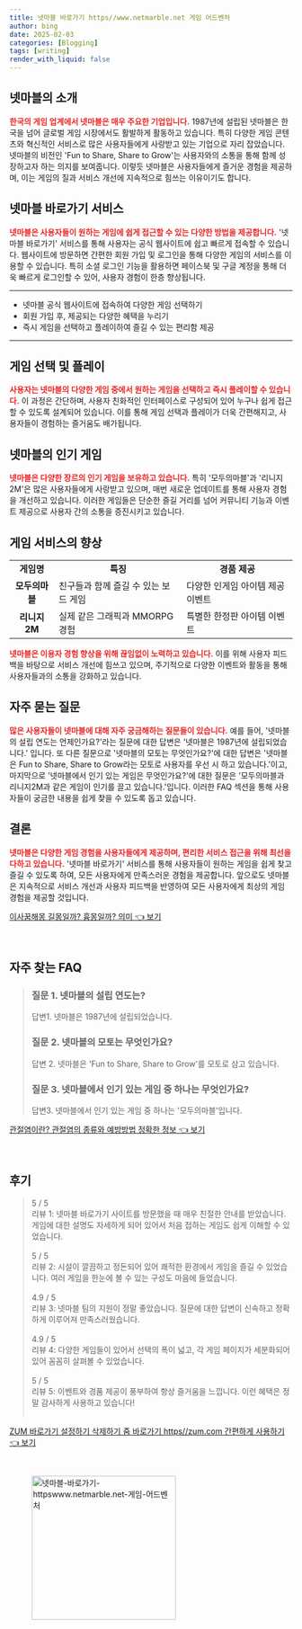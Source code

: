```yaml
---
title: 넷마블 바로가기 https//www.netmarble.net 게임 어드벤처
author: bing
date: 2025-02-03
categories: [Blogging]
tags: [writing]
render_with_liquid: false
---
```



<h2 id='넷마블의 소개'>넷마블의 소개</h2>

<p><b><span style="color: #ee2323;">한국의 게임 업계에서 넷마블은 매우 주요한 기업입니다.</span></b> 1987년에 설립된 넷마블은 한국을 넘어 글로벌 게임 시장에서도 활발하게 활동하고 있습니다. 특히 다양한 게임 콘텐츠와 혁신적인 서비스로 많은 사용자들에게 사랑받고 있는 기업으로 자리 잡았습니다. 넷마블의 비전인 'Fun to Share, Share to Grow'는 사용자와의 소통을 통해 함께 성장하고자 하는 의지를 보여줍니다. 이렇듯 넷마블은 사용자들에게 즐거운 경험을 제공하며, 이는 게임의 질과 서비스 개선에 지속적으로 힘쓰는 이유이기도 합니다.</p>

<h2 id='넷마블 바로가기 서비스'>넷마블 바로가기 서비스</h2>

<p><b><span style="color: #ee2323;">넷마블은 사용자들이 원하는 게임에 쉽게 접근할 수 있는 다양한 방법을 제공합니다.</span></b> '넷마블 바로가기' 서비스를 통해 사용자는 공식 웹사이트에 쉽고 빠르게 접속할 수 있습니다. 웹사이트에 방문하면 간편한 회원 가입 및 로그인을 통해 다양한 게임의 서비스를 이용할 수 있습니다. 특히 소셜 로그인 기능을 활용하면 페이스북 및 구글 계정을 통해 더욱 빠르게 로그인할 수 있어, 사용자 경험이 한층 향상됩니다.</p>

<hr />

<ul>
    <li>넷마블 공식 웹사이트에 접속하여 다양한 게임 선택하기</li>
    <li>회원 가입 후, 제공되는 다양한 혜택을 누리기</li>
    <li>즉시 게임을 선택하고 플레이하여 즐길 수 있는 편리함 제공</li>
</ul>

<hr />

<h2 id='게임 선택 및 플레이'>게임 선택 및 플레이</h2>

<p><b><span style="color: #ee2323;">사용자는 넷마블의 다양한 게임 중에서 원하는 게임을 선택하고 즉시 플레이할 수 있습니다.</span></b> 이 과정은 간단하며, 사용자 친화적인 인터페이스로 구성되어 있어 누구나 쉽게 접근할 수 있도록 설계되어 있습니다. 이를 통해 게임 선택과 플레이가 더욱 간편해지고, 사용자들이 경험하는 즐거움도 배가됩니다.</p>

<h2 id='넷마블의 인기 게임'>넷마블의 인기 게임</h2>

<p><b><span style="color: #ee2323;">넷마블은 다양한 장르의 인기 게임을 보유하고 있습니다.</span></b> 특히 '모두의마블'과 '리니지2M'은 많은 사용자들에게 사랑받고 있으며, 매번 새로운 업데이트를 통해 사용자 경험을 개선하고 있습니다. 이러한 게임들은 단순한 즐길 거리를 넘어 커뮤니티 기능과 이벤트 제공으로 사용자 간의 소통을 증진시키고 있습니다.</p>

<h2 id='게임 서비스의 향상'>게임 서비스의 향상</h2>

<table>
    <tr>
        <td style="text-align: center; height: 17px;"><b>게임명</b></td>
        <td style="text-align: center; height: 17px;"><b>특징</b></td>
        <td style="text-align: center; height: 17px;"><b>경품 제공</b></td>
    </tr>
    <tr>
        <td style="text-align: center; height: 17px;"><b>모두의마블</b></td>
        <td>친구들과 함께 즐길 수 있는 보드 게임</td>
        <td>다양한 인게임 아이템 제공 이벤트</td>
    </tr>
    <tr>
        <td style="text-align: center; height: 17px;"><b>리니지2M</b></td>
        <td>실제 같은 그래픽과 MMORPG 경험</td>
        <td>특별한 한정판 아이템 이벤트</td>
    </tr>
</table>

<p><b><span style="color: #ee2323;">넷마블은 이용자 경험 향상을 위해 끊임없이 노력하고 있습니다.</span></b> 이를 위해 사용자 피드백을 바탕으로 서비스 개선에 힘쓰고 있으며, 주기적으로 다양한 이벤트와 활동을 통해 사용자들과의 소통을 강화하고 있습니다.</p>

<h2 id='FAQ'>자주 묻는 질문</h2>

<p><b><span style="color: #ee2323;">많은 사용자들이 넷마블에 대해 자주 궁금해하는 질문들이 있습니다.</span></b> 예를 들어, '넷마블의 설립 연도는 언제인가요?'라는 질문에 대한 답변은 '넷마블은 1987년에 설립되었습니다.' 입니다. 또 다른 질문으로 '넷마블의 모토는 무엇인가요?'에 대한 답변은 '넷마블은 Fun to Share, Share to Grow라는 모토로 사용자를 우선 시 하고 있습니다.'이고, 마지막으로 '넷마블에서 인기 있는 게임은 무엇인가요?'에 대한 질문은 '모두의마블과 리니지2M과 같은 게임이 인기를 끌고 있습니다.'입니다. 이러한 FAQ 섹션을 통해 사용자들이 궁금한 내용을 쉽게 찾을 수 있도록 돕고 있습니다.</p>

<h2 id='결론'>결론</h2>

<p><b><span style="color: #ee2323;">넷마블은 다양한 게임 경험을 사용자들에게 제공하며, 편리한 서비스 접근을 위해 최선을 다하고 있습니다.</span></b> '넷마블 바로가기' 서비스를 통해 사용자들이 원하는 게임을 쉽게 찾고 즐길 수 있도록 하여, 모든 사용자에게 만족스러운 경험을 제공합니다. 앞으로도 넷마블은 지속적으로 서비스 개선과 사용자 피드백을 반영하여 모든 사용자에게 최상의 게임 경험을 제공할 것입니다.</p>


<p><a class="click-button" title="이사꿈해몽 길몽일까? 흉몽일까? 의미" href="https://24nara.github.io/posts/%EC%9D%B4%EC%82%AC%EA%BF%88%ED%95%B4%EB%AA%BD-%EA%B8%B8%EB%AA%BD%EC%9D%BC%EA%B9%8C-%ED%9D%89%EB%AA%BD%EC%9D%BC%EA%B9%8C-%EC%9D%98%EB%AF%B8/" rel="dofollow">이사꿈해몽 길몽일까? 흉몽일까? 의미 👈 보기</a></p><br>
<h2 id='자주_찾는_FAQ'>자주 찾는 FAQ</h2>
<div itemscope="" itemtype="https://schema.org/FAQPage"> 
<blockquote> 
<div itemscope="" itemprop="mainEntity" itemtype="https://schema.org/Question"> 
<h3 itemprop="name">질문 1. 넷마블의 설립 연도는?</h3> 
<div itemscope="" itemprop="acceptedAnswer" itemtype="https://schema.org/Answer"> 
<span itemprop="text"> 
<p>답변1. 넷마블은 1987년에 설립되었습니다.</p> 
</span> 
</div> 
</div> 

<div itemscope="" itemprop="mainEntity" itemtype="https://schema.org/Question"> 
<h3 itemprop="name">질문 2. 넷마블의 모토는 무엇인가요?</h3> 
<div itemscope="" itemprop="acceptedAnswer" itemtype="https://schema.org/Answer"> 
<span itemprop="text"> 
<p>답변 2. 넷마블은 'Fun to Share, Share to Grow'를 모토로 삼고 있습니다.</p> 
</span> 
</div> 
</div> 

<div itemscope="" itemprop="mainEntity" itemtype="https://schema.org/Question"> 
<h3 itemprop="name">질문 3. 넷마블에서 인기 있는 게임 중 하나는 무엇인가요?</h3> 
<div itemscope="" itemprop="acceptedAnswer" itemtype="https://schema.org/Answer"> 
<span itemprop="text"> 
<p>답변3. 넷마블에서 인기 있는 게임 중 하나는 '모두의마블'입니다.</p> 
</span> 
</div> 
</div> 

</blockquote> 
</div>
<p><a class="click-button" title="관절염이란? 관절염의 종류와 예방방법 정확한 정보" href="https://24nara.github.io/posts/%EA%B4%80%EC%A0%88%EC%97%BC%EC%9D%B4%EB%9E%80-%EA%B4%80%EC%A0%88%EC%97%BC%EC%9D%98-%EC%A2%85%EB%A5%98%EC%99%80-%EC%98%88%EB%B0%A9%EB%B0%A9%EB%B2%95-%EC%A0%95%ED%99%95%ED%95%9C-%EC%A0%95%EB%B3%B4/" rel="dofollow">관절염이란? 관절염의 종류와 예방방법 정확한 정보 👈 보기</a></p><br>
<h2 id='후기'>후기</h2>
<div itemscope itemtype="https://schema.org/Product">
  <blockquote>
  <div itemprop="review" itemscope itemtype="https://schema.org/Review">
      <div itemprop="reviewRating" itemscope itemtype="https://schema.org/Rating"> <span itemprop="ratingValue">5</span> / <span itemprop="bestRating">5</span> </div>
      <span itemprop="reviewBody">리뷰 1: 넷마블 바로가기 사이트를 방문했을 때 매우 친절한 안내를 받았습니다. 게임에 대한 설명도 자세하게 되어 있어서 처음 접하는 게임도 쉽게 이해할 수 있었습니다.</span>
  </div>
  <br>
  <div itemprop="review" itemscope itemtype="https://schema.org/Review">
      <div itemprop="reviewRating" itemscope itemtype="https://schema.org/Rating"> <span itemprop="ratingValue">5</span> / <span itemprop="bestRating">5</span> </div>
      <span itemprop="reviewBody">리뷰 2: 시설이 깔끔하고 정돈되어 있어 쾌적한 환경에서 게임을 즐길 수 있었습니다. 여러 게임을 한눈에 볼 수 있는 구성도 마음에 들었습니다.</span>
  </div>
  <br>
  <div itemprop="review" itemscope itemtype="https://schema.org/Review">
      <div itemprop="reviewRating" itemscope itemtype="https://schema.org/Rating"> <span itemprop="ratingValue">4.9</span> / <span itemprop="bestRating">5</span> </div>
      <span itemprop="reviewBody">리뷰 3: 넷마블 팀의 지원이 정말 좋았습니다. 질문에 대한 답변이 신속하고 정확하게 이루어져 만족스러웠습니다.</span>
  </div>
  <br>
  <div itemprop="review" itemscope itemtype="https://schema.org/Review">
      <div itemprop="reviewRating" itemscope itemtype="https://schema.org/Rating"> <span itemprop="ratingValue">4.9</span> / <span itemprop="bestRating">5</span> </div>
      <span itemprop="reviewBody">리뷰 4: 다양한 게임들이 있어서 선택의 폭이 넓고, 각 게임 페이지가 세분화되어 있어 꼼꼼히 살펴볼 수 있었습니다.</span>
  </div>
  <br>
  <div itemprop="review" itemscope itemtype="https://schema.org/Review">
      <div itemprop="reviewRating" itemscope itemtype="https://schema.org/Rating"> <span itemprop="ratingValue">5</span> / <span itemprop="bestRating">5</span> </div>
      <span itemprop="reviewBody">리뷰 5: 이벤트와 경품 제공이 풍부하여 항상 즐거움을 느낍니다. 이런 혜택은 정말 감사하게 사용하고 있습니다!</span>
  </div>
  <br>
  </blockquote>
</div>
<p><a class="click-button" title="ZUM 바로가기 설정하기 삭제하기 줌 바로가기 https//zum.com 간편하게 사용하기" href="https://24nara.github.io/posts/ZUM-%EB%B0%94%EB%A1%9C%EA%B0%80%EA%B8%B0-%EC%84%A4%EC%A0%95%ED%95%98%EA%B8%B0-%EC%82%AD%EC%A0%9C%ED%95%98%EA%B8%B0-%EC%A4%8C-%EB%B0%94%EB%A1%9C%EA%B0%80%EA%B8%B0-httpszum.com-%EA%B0%84%ED%8E%B8%ED%95%98%EA%B2%8C-%EC%82%AC%EC%9A%A9%ED%95%98%EA%B8%B0/" rel="dofollow">ZUM 바로가기 설정하기 삭제하기 줌 바로가기 https//zum.com 간편하게 사용하기 👈 보기</a></p><br>
<figure class="image"><img src="https://24nara.github.io/assets/img/thumbnail/넷마블-바로가기-httpswww.netmarble.net-게임-어드벤처.webp" alt="넷마블-바로가기-httpswww.netmarble.net-게임-어드벤처" width="256" height="256"></figure>
